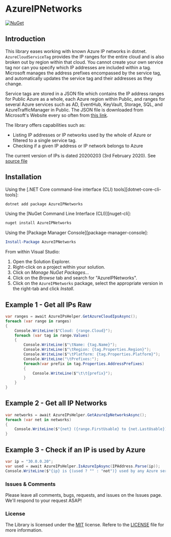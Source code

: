 # AzureIPNetworks

[![NuGet](https://img.shields.io/nuget/v/AzureIPNetworks.svg)](https://www.nuget.org/packages/AzureIPNetworks/)

## Introduction

This library eases working with known Azure IP networks in dotnet. `AzureCloudServiceTag` provides the IP ranges for the entire
cloud and is also broken out by region within that cloud. You cannot create your own service tag nor can you specify which IP addresses are included within a tag. Microsoft manages the address prefixes encompassed by the service tag, and automatically updates the service tag and their addresses as they change.

Service tags are stored in a JSON file which contains the IP address ranges for Public Azure as a whole, each Azure region within Public, and ranges for several Azure services such as AD, EventHub, KeyVault, Storage, SQL, and AzureTrafficManager in Public. The JSON file is downloaded from Microsoft's Website every so often from [this link](https://www.microsoft.com/en-us/download/details.aspx?id=56519).

The library offers capabilities such as:

- Listing IP addresses or IP networks used by the whole of Azure or filtered to a single service tag.
- Checking if a given IP address or IP network belongs to Azure

The current version of IPs is dated 20200203 (3rd February 2020). See [source file](./src/AzureIPNetworks/Resources/ServiceTags_Public_20210906.json)

## Installation

Using the [.NET Core command-line interface (CLI) tools][dotnet-core-cli-tools]:

```sh
dotnet add package AzureIPNetworks
```

Using the [NuGet Command Line Interface (CLI)][nuget-cli]:

```sh
nuget install AzureIPNetworks
```

Using the [Package Manager Console][package-manager-console]:

```powershell
Install-Package AzureIPNetworks
```

From within Visual Studio:

1. Open the Solution Explorer.
2. Right-click on a project within your solution.
3. Click on *Manage NuGet Packages...*
4. Click on the *Browse* tab and search for "AzureIPNetworks".
5. Click on the `AzureIPNetworks` package, select the appropriate version in the right-tab and click *Install*.

## Example 1 - Get all IPs Raw

```csharp
var ranges = await AzureIPsHelper.GetAzureCloudIpsAsync();
foreach (var range in ranges)
{
    Console.WriteLine($"Cloud: {range.Cloud}");
    foreach (var tag in range.Values)
    {
        Console.WriteLine($"\tName: {tag.Name}");
        Console.WriteLine($"\tRegion: {tag.Properties.Region}");
        Console.WriteLine($"\tPlatform: {tag.Properties.Platform}");
        Console.WriteLine("\tPrefixes:");
        foreach(var prefix in tag.Properties.AddressPrefixes)
        {
            Console.WriteLine($"\t\t{prefix}");
        }
    }
}
```

## Example 2 - Get all IP Networks

```csharp
var networks = await AzureIPsHelper.GetAzureIpNetworksAsync();
foreach (var net in networks)
{
    Console.WriteLine($"{net} ({range.FirstUsable} to {net.LastUsable})");
}
```

## Example 3 - Check if an IP is used by Azure

```csharp
var ip = "30.0.0.20";
var used = await AzureIPsHelper.IsAzureIpAsync(IPAddress.Parse(ip));
Console.WriteLine($"{ip} is {(used ? "" : "not")} used by any Azure service");
```

### Issues &amp; Comments

Please leave all comments, bugs, requests, and issues on the Issues page. We'll respond to your request ASAP!

### License

The Library is licensed under the [MIT](http://www.opensource.org/licenses/mit-license.php "Read more about the MIT license form") license. Refere to the [LICENSE](./LICENSE) file for more information.
